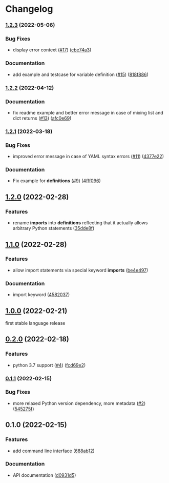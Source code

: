 # Changelog

### [1.2.3](https://www.github.com/koesterlab/yte/compare/v1.2.2...v1.2.3) (2022-05-06)


### Bug Fixes

* display error context ([#17](https://www.github.com/koesterlab/yte/issues/17)) ([cbe74a3](https://www.github.com/koesterlab/yte/commit/cbe74a357be3449bbb8e0325f1e87ec6469a4b3b))


### Documentation

* add example and testcase for variable definition ([#15](https://www.github.com/koesterlab/yte/issues/15)) ([818f886](https://www.github.com/koesterlab/yte/commit/818f886b9c44f2bd15fe5e0f32119c0c3ace3ca1))

### [1.2.2](https://www.github.com/koesterlab/yte/compare/v1.2.1...v1.2.2) (2022-04-12)


### Documentation

* fix readme example and better error message in case of mixing list and dict returns ([#13](https://www.github.com/koesterlab/yte/issues/13)) ([afc0e69](https://www.github.com/koesterlab/yte/commit/afc0e69b0ab5a9c2087558886336f34227fd248b))

### [1.2.1](https://www.github.com/koesterlab/yte/compare/v1.2.0...v1.2.1) (2022-03-18)


### Bug Fixes

* improved error message in case of YAML syntax errors ([#11](https://www.github.com/koesterlab/yte/issues/11)) ([4377e22](https://www.github.com/koesterlab/yte/commit/4377e22566edbff34083687256fb269b95ee788b))


### Documentation

* Fix example for __definitions__ ([#9](https://www.github.com/koesterlab/yte/issues/9)) ([4fff096](https://www.github.com/koesterlab/yte/commit/4fff096109b5e3ed5141e4294232c20aaf2bdd1f))

## [1.2.0](https://www.github.com/koesterlab/yte/compare/v1.1.0...v1.2.0) (2022-02-28)


### Features

* rename __imports__ into __definitions__ reflecting that it actually allows arbitrary Python statements ([35dde8f](https://www.github.com/koesterlab/yte/commit/35dde8f7cb9c8a71d9006f116972ed89d3795535))

## [1.1.0](https://www.github.com/koesterlab/yte/compare/v1.0.0...v1.1.0) (2022-02-28)


### Features

* allow import statements via special keyword __imports__ ([be4e497](https://www.github.com/koesterlab/yte/commit/be4e497d952747169db1418f288f2025a1654153))


### Documentation

* import keyword ([4582037](https://www.github.com/koesterlab/yte/commit/45820379337d5b98e3a70290e9488d11cd3022af))

## [1.0.0](https://www.github.com/koesterlab/yte/compare/v0.2.0...v1.0.0) (2022-02-21)

first stable language release

## [0.2.0](https://www.github.com/koesterlab/yte/compare/v0.1.1...v0.2.0) (2022-02-18)


### Features

* python 3.7 support ([#4](https://www.github.com/koesterlab/yte/issues/4)) ([fcd69e2](https://www.github.com/koesterlab/yte/commit/fcd69e28e8af53789f04015e89e64fab03bf1701))

### [0.1.1](https://www.github.com/koesterlab/yte/compare/v0.1.0...v0.1.1) (2022-02-15)


### Bug Fixes

* more relaxed Python version dependency, more metadata ([#2](https://www.github.com/koesterlab/yte/issues/2)) ([545275f](https://www.github.com/koesterlab/yte/commit/545275ff90071c400b06ae7512db530dafb197a9))

## 0.1.0 (2022-02-15)


### Features

* add command line interface ([688ab12](https://www.github.com/koesterlab/yte/commit/688ab124268b3a9f9191f66d5486d5196493c2c0))


### Documentation

* API documentation ([d0931d5](https://www.github.com/koesterlab/yte/commit/d0931d54804ff9527cd2b663d40585586961fd5b))
